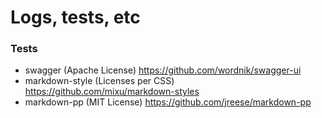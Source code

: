 Logs, tests, etc
================

### Tests

- swagger (Apache License) https://github.com/wordnik/swagger-ui
- markdown-style (Licenses per CSS) https://github.com/mixu/markdown-styles
- markdown-pp (MIT License) https://github.com/jreese/markdown-pp
